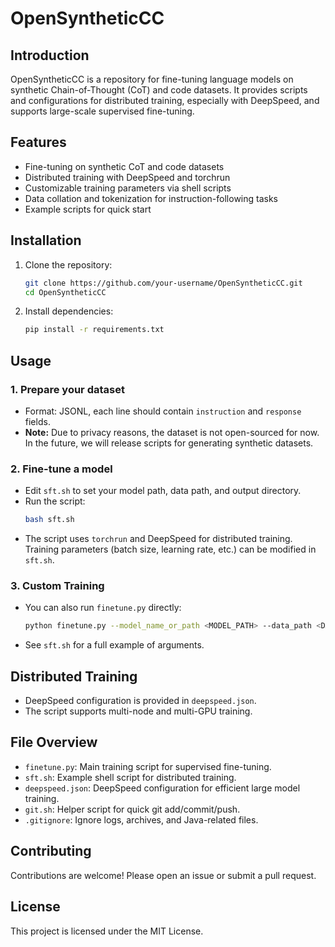# OpenSyntheticCC

## Introduction
OpenSyntheticCC is a repository for fine-tuning language models on synthetic Chain-of-Thought (CoT) and code datasets. It provides scripts and configurations for distributed training, especially with DeepSpeed, and supports large-scale supervised fine-tuning.

## Features
- Fine-tuning on synthetic CoT and code datasets
- Distributed training with DeepSpeed and torchrun
- Customizable training parameters via shell scripts
- Data collation and tokenization for instruction-following tasks
- Example scripts for quick start

## Installation

1. Clone the repository:
   ```bash
   git clone https://github.com/your-username/OpenSyntheticCC.git
   cd OpenSyntheticCC
   ```
2. Install dependencies:
   ```bash
   pip install -r requirements.txt
   ```

## Usage

### 1. Prepare your dataset
- Format: JSONL, each line should contain `instruction` and `response` fields.
- **Note:** Due to privacy reasons, the dataset is not open-sourced for now. In the future, we will release scripts for generating synthetic datasets.

### 2. Fine-tune a model
- Edit `sft.sh` to set your model path, data path, and output directory.
- Run the script:
  ```bash
  bash sft.sh
  ```
- The script uses `torchrun` and DeepSpeed for distributed training. Training parameters (batch size, learning rate, etc.) can be modified in `sft.sh`.

### 3. Custom Training
- You can also run `finetune.py` directly:
  ```bash
  python finetune.py --model_name_or_path <MODEL_PATH> --data_path <DATA_PATH> --output_dir <OUTPUT_DIR> ...
  ```
- See `sft.sh` for a full example of arguments.

## Distributed Training
- DeepSpeed configuration is provided in `deepspeed.json`.
- The script supports multi-node and multi-GPU training.

## File Overview

- `finetune.py`: Main training script for supervised fine-tuning.
- `sft.sh`: Example shell script for distributed training.
- `deepspeed.json`: DeepSpeed configuration for efficient large model training.
- `git.sh`: Helper script for quick git add/commit/push.
- `.gitignore`: Ignore logs, archives, and Java-related files.

## Contributing
Contributions are welcome! Please open an issue or submit a pull request.

## License
This project is licensed under the MIT License.